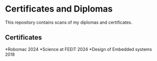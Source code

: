 # Certificates and Diplomas 

This repository contains scans of my diplomas and certificates.

## Certificates 
*Robomac 2024 
*Science at FEEIT 2024
*Design of Embedded systems 2018

